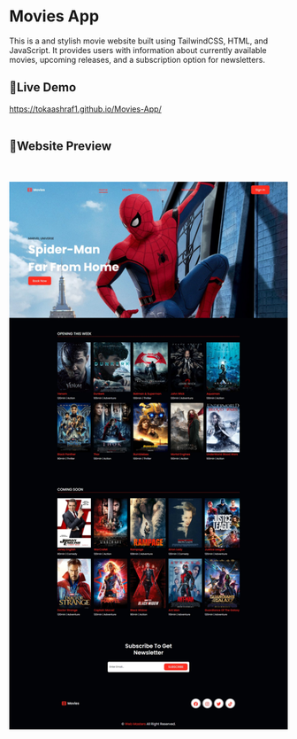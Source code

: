 # Movies App
This is a and stylish movie website built using TailwindCSS, HTML, and JavaScript. It provides users with information about currently available movies, upcoming releases, and a subscription option for newsletters.
## 🔗Live Demo
https://tokaashraf1.github.io/Movies-App/
<br>
<br>
 ## 🚀Website Preview
<br>
<br>
<img src="img/movie.jpeg" alt="img" width="700" />
